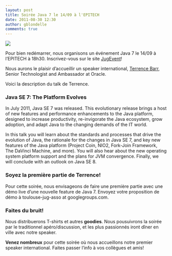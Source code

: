 ```yaml
---
layout: post
title: Soirée Java 7 le 14/09 à l'EPITECH
date: 2011-08-30 12:30
author: gblondelle
comments: true
---
```

<img class="image-a-la-une" src="{{site.baseurl}}/images/java7.jpg"></img>
<p>Pour bien redémarrer, nous organisons un événement Java 7 le 14/09 à l’EPITECH à 18h30. Inscrivez-vous sur le site <a href="http://www.jugevents.org/jugevents/event/show.html?id=40972">JugEvent</a>!</p>

<p>Nous aurons le plaisir d’accueillir un speaker international, <a href="http://terrencebarr.wordpress.com/about/">Terrence Barr</a>, Senior Technologist and Ambassador at Oracle.</p>

Voici la description du talk de Terrence.
<h3>Java SE 7: The Platform Evolves</h3>

<p>In July 2011, Java SE 7 was released. This evolutionary release brings
a host of new features and performance enhancements to the Java platform,
designed to increase productivity, re-invigorate the Java ecosystem, grow
adoption, and adapt Java to the changing demands of the IT world.</p>

<p>In this talk you will learn about the standards and processes that drive
the evolution of Java, the rationale for the changes in Java SE 7, and key
new features of the Java platform (Project Coin, NIO2, Fork-Join Framework,
The DaVinci Machine, and more). You will also hear about the new operating
system platform support and the plans for JVM convergence. Finally, we
will conclude with an outlook on Java SE 8.</p>

<h3>Soyez la première partie de Terrence!</h3>
<p>Pour cette soirée, nous envisageons de faire une première partie avec une démo live d’une nouvelle feature de Java 7. Envoyez votre proposition de démo à toulouse-jug-asso at googlegroups.com.</p>

<h3>Faites du bruit!</h3>

Nous distribuerons T-shirts et autres <strong>goodies</strong>. Nous pousuivrons la soirée par le traditionnel apéro/discussion, et les plus passionnés iront dîner en ville avec notre speaker.

<strong>Venez nombreux</strong> pour cette soirée où nous accueillons notre premier speaker international. Faites passer l’info à vos collègues et amis! 
